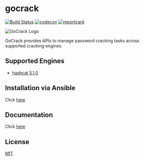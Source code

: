 # gocrack

[![Build Status](https://travis-ci.org/fireeye/gocrack.svg?branch=master)](https://travis-ci.org/fireeye/gocrack) [![codecov](https://codecov.io/gh/fireeye/gocrack/branch/master/graph/badge.svg)](https://codecov.io/gh/fireeye/gocrack) [![reportcard](https://goreportcard.com/badge/github.com/fireeye/gocrack)](https://goreportcard.com/report/github.com/fireeye/gocrack)

![GoCrack Logo](/docs/logo.png)

GoCrack provides APIs to manage password cracking tasks across supported cracking engines.

## Supported Engines

* [hashcat 5.1.0](https://github.com/hashcat/hashcat)

## Installation via Ansible

Click [here](install/README.md)

## Documentation

Click [here](docs/README.md)

## License

[MIT](LICENSE).
